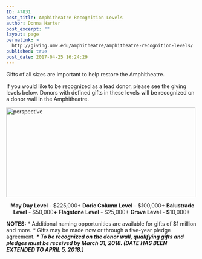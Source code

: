 ```yaml
---
ID: 47831
post_title: Amphitheatre Recognition Levels
author: Donna Harter
post_excerpt: ""
layout: page
permalink: >
  http://giving.umw.edu/amphitheatre/amphitheatre-recognition-levels/
published: true
post_date: 2017-04-25 16:24:29
---
```

<p style="text-align: left">Gifts of all sizes are important to help restore the Amphitheatre.</p>
<p style="text-align: left">If you would like to be recognized as a lead donor, please see the giving levels below. Donors with defined gifts in these levels will be recognized on a donor wall in the Amphitheatre.</p>
<p style="text-align: left"><a href="https://giving.umw.edu/wp-content/uploads/2016/09/Perspective.jpg"><img class=" wp-image-47526 aligncenter" src="https://giving.umw.edu/wp-content/uploads/2016/09/Perspective-1024x483.jpg" alt="perspective" width="500" height="236" /></a></p>
<p style="text-align: center"> <strong>May Day Level</strong> - $225,000+
<strong>Doric Column Level</strong> - $100,000+
<strong>Balustrade Level</strong> - $50,000<strong>+</strong>
<strong>Flagstone Level</strong> - $25,000+
<strong>Grove Level</strong> - <strong>$</strong>10,000+</p>
<strong>NOTES:</strong>
* Additional naming opportunities are available for gifts of $1 million and more.
* Gifts may be made now or through a five-year pledge agreement.
<em><strong>* To be recognized on the donor wall, qualifying gifts and pledges must be received by March 31, 2018. (DATE HAS BEEN EXTENDED TO APRIL 5, 2018.)
</strong></em>